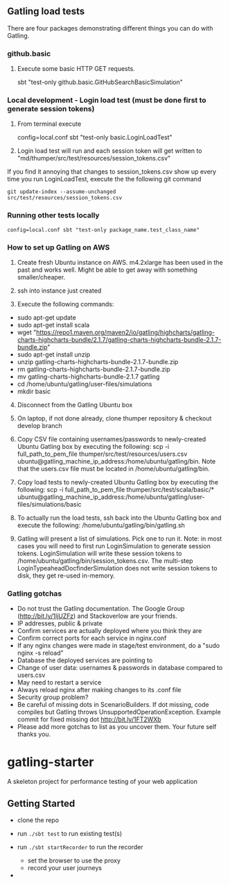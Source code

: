 ## Gatling load tests

There are four packages demonstrating different things you can do with Gatling.

### github.basic

1. Execute some basic HTTP GET requests.

    sbt "test-only github.basic.GitHubSearchBasicSimulation"

### Local development - Login load test (must be done first to generate session tokens)

1. From terminal execute

    config=local.conf sbt "test-only basic.LoginLoadTest"

2. Login load test will run and each session token will get written to "md/thumper/src/test/resources/session_tokens.csv"

If you find it annoying that changes to session_tokens.csv show up every time you run LoginLoadTest, execute the
the following git command

    git update-index --assume-unchanged src/test/resources/session_tokens.csv

### Running other tests locally

    config=local.conf sbt "test-only package_name.test_class_name"

### How to set up Gatling on AWS

1. Create fresh Ubuntu instance on AWS. m4.2xlarge has been used in the past and works well. Might be able to get away with something smaller/cheaper.

2. ssh into instance just created

3. Execute the following commands:

  * sudo apt-get update
  * sudo apt-get install scala
  * wget "https://repo1.maven.org/maven2/io/gatling/highcharts/gatling-charts-highcharts-bundle/2.1.7/gatling-charts-highcharts-bundle-2.1.7-bundle.zip"
  * sudo apt-get install unzip
  * unzip gatling-charts-highcharts-bundle-2.1.7-bundle.zip
  * rm gatling-charts-highcharts-bundle-2.1.7-bundle.zip
  * mv gatling-charts-highcharts-bundle-2.1.7 gatling
  * cd /home/ubuntu/gatling/user-files/simulations
  * mkdir basic

4. Disconnect from the Gatling Ubuntu box

5. On laptop, if not done already, clone thumper repository & checkout develop branch

6. Copy CSV file containing usernames/passwords to newly-created Ubuntu Gatling box by executing the following: scp -i full_path_to_pem_file thumper/src/test/resources/users.csv ubuntu@gatling_machine_ip_address:/home/ubuntu/gatling/bin. Note that the users.csv file must be located in /home/ubuntu/gatling/bin.

7. Copy load tests to newly-created Ubuntu Gatling box by executing the following: scp -i full_path_to_pem_file thumper/src/test/scala/basic/* ubuntu@gatling_machine_ip_address:/home/ubuntu/gatling/user-files/simulations/basic

8. To actually run the load tests, ssh back into the Ubuntu Gatling box and execute the following: /home/ubuntu/gatling/bin/gatling.sh

9. Gatling will present a list of simulations. Pick one to run it. Note: in most cases you will need to first run LoginSimulation to generate session tokens. LoginSimulation will write these session tokens to /home/ubuntu/gatling/bin/session_tokens.csv. The multi-step LoginTypeaheadDocfinderSimulation does not write session tokens to disk, they get re-used in-memory.

### Gatling gotchas
* Do not trust the Gatling documentation. The Google Group (http://bit.ly/1IjUZFz) and Stackoverlow are your friends.
* IP addresses, public & private
* Confirm services are actually deployed where you think they are
* Confirm correct ports for each service in nginx.conf
* If any nginx changes were made in stage/test environment, do a "sudo nginx -s reload"
* Database the deployed services are pointing to
* Change of user data: usernames & passwords in database compared to users.csv
* May need to restart a service
* Always reload nginx after making changes to its .conf file
* Security group problem?
* Be careful of missing dots in ScenarioBuilders. If dot missing, code compiles but Gatling throws
  UnsupportedOperationException. Example commit for fixed missing dot http://bit.ly/1FT2WXb
* Please add more gotchas to list as you uncover them. Your future self thanks you.


gatling-starter
===============

A skeleton project for performance testing of your web application

## Getting Started

- clone the repo

- run `./sbt test` to run existing test(s)

- run `./sbt startRecorder` to run the recorder

    - set the browser to use the proxy
    - record your user journeys

-

